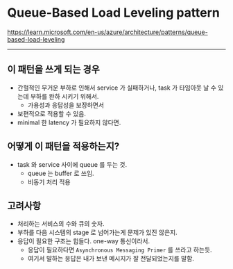 # Queue-Based Load Leveling pattern

https://learn.microsoft.com/en-us/azure/architecture/patterns/queue-based-load-leveling

***

## 이 패턴을 쓰게 되는 경우 

- 간헐적인 무거운 부하로 인해서 service 가 실패하거나, task 가 타임아웃 날 수 있는데 부하를 완하 시키기 위해서.
  - 가용성과 응답성을 보장하면서
- 보편적으로 적용할 수 있음. 
- minimal 한 latency 가 필요하지 않다면. 

## 어떻게 이 패턴을 적용하는지? 

- task 와 service 사이에 queue 를 두는 것. 
  - queue 는 buffer 로 쓰임. 
  - 비동기 처리 적용

## 고려사항 

- 처리하는 서비스의 수와 큐의 숫자.
- 부하를 다음 시스템의 stage 로 넘어가는게 문제가 있진 않은지.  
- 응답이 필요한 구조는 힘들다. one-way 통신이라서. 
  - 응답이 필요하다면 `Asynchronous Messaging Primer` 를 쓰라고 하는듯.
  - 여기서 말하는 응답은 내가 보낸 메시지가 잘 전달되었는지를 말함.
